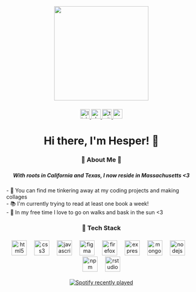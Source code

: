 <div align="center">
  <img height="250" src="https://i.pinimg.com/originals/c2/04/78/c2047855b98271c65a5746ec5e52d8a5.gif"  />
</div>

###

<div align="center">
  <a href="https://www.linkedin.com/in/hesperkt/" target="_blank">
    <img src="https://img.shields.io/static/v1?message=LinkedIn&logo=linkedin&label=&color=rgb(85%20107%2047)&logoColor=rgb(244%20240%20234)&labelColor=&style=for-the-badge" height="25" alt="linkedin logo"  />
  </a>
  <a href="https://resilient.slack.com/team/U08CM51B79N" target="_blank">
    <img src="https://img.shields.io/static/v1?message=Slack&logo=slack&label=&color=rgb(22%2039%2024)&logoColor=rgb(244%20240%20234)&labelColor=&style=for-the-badge" height="25" alt="slack logo"  />
  </a>
  <a href="https://x.com/hesperkt" target="_blank">
    <img src="https://img.shields.io/static/v1?message=Twitter&logo=twitter&label=&color=rgb(85%20107%2047)&logoColor=rgb(244%20240%20234)&labelColor=&style=for-the-badge" height="25" alt="twitter logo"  />
  </a>
  <a href="mailto:hk3@wellesley.edu" target="_blank">
    <img src="https://img.shields.io/static/v1?message=Gmail&logo=gmail&label=&color=rgb(22%2039%2024)&logoColor=rgb(244%20240%20234)&labelColor=&style=for-the-badge" height="25" alt="gmail logo"  />
  </a>
</div>

###

<h1 align="center">Hi there, I'm Hesper! 🌻</h1>

###

<h3 align="center">🌟 About Me 🌟</h3>

###
<h5 align="center">With roots in California and Texas, I now reside in Massachusetts <3</h5>
<p align="left"> - 👾 You can find me tinkering away at my coding projects and making collages <br>- 📚 I'm currently trying to read at least one book a week!<br>- 🌿 In my free time I love to go on walks and bask in the sun <3

###

<h3 align="center">🌈 Tech Stack</h3>

###

<div align="center">
  <img src="https://cdn.jsdelivr.net/gh/devicons/devicon/icons/html5/html5-original.svg" height="40" alt="html5 logo"  />
  <img width="12" />
  <img src="https://cdn.jsdelivr.net/gh/devicons/devicon/icons/css3/css3-original.svg" height="40" alt="css3 logo"  />
  <img width="12" />
  <img src="https://cdn.jsdelivr.net/gh/devicons/devicon/icons/javascript/javascript-plain.svg" height="40" alt="javascript logo"  />
  <img width="12" />
  <img src="https://cdn.jsdelivr.net/gh/devicons/devicon/icons/figma/figma-original.svg" height="40" alt="figma logo"  />
  <img width="12" />
  <img src="https://cdn.jsdelivr.net/gh/devicons/devicon/icons/firefox/firefox-original.svg" height="40" alt="firefox logo"  />
  <img width="12" />
  <img src="https://cdn.jsdelivr.net/gh/devicons/devicon/icons/express/express-original-wordmark.svg" height="40" alt="express logo"  />
  <img width="12" />
  <img src="https://cdn.jsdelivr.net/gh/devicons/devicon/icons/mongodb/mongodb-original.svg" height="40" alt="mongodb logo"  />
  <img width="12" />
  <img src="https://cdn.jsdelivr.net/gh/devicons/devicon/icons/nodejs/nodejs-original.svg" height="40" alt="nodejs logo"  />
  <img width="12" />
  <img src="https://cdn.jsdelivr.net/gh/devicons/devicon/icons/npm/npm-original-wordmark.svg" height="40" alt="npm logo"  />
  <img width="12" />
  <img src="https://cdn.jsdelivr.net/gh/devicons/devicon/icons/rstudio/rstudio-original.svg" height="40" alt="rstudio logo"  />
</div>

<br>

<div align="center">
  <a href="https://open.spotify.com/user/hesper15">
    <img src="https://spotify-recently-played-readme.vercel.app/api?user=hesper15&count=5&unique=true" alt="Spotify recently played"  />
  </a>
</div>

###
